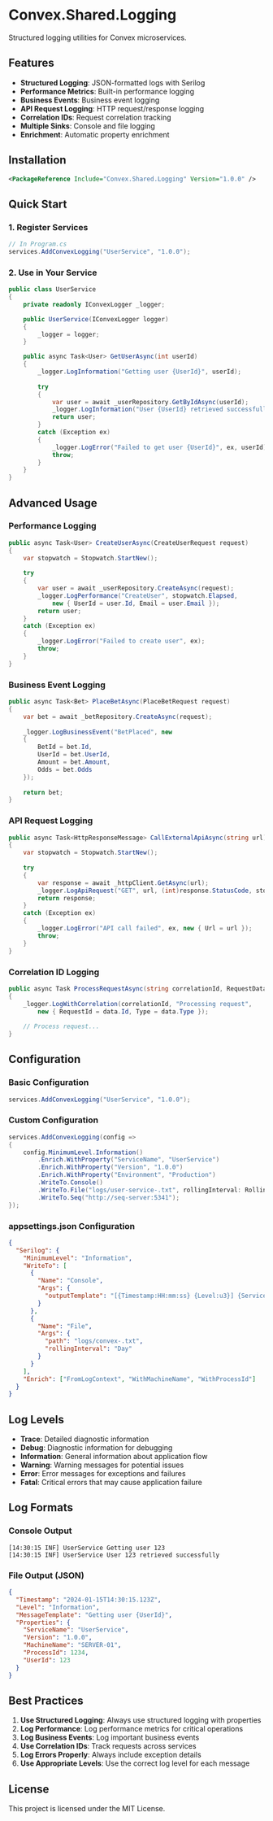 # Convex.Shared.Logging

Structured logging utilities for Convex microservices.

## Features

- **Structured Logging**: JSON-formatted logs with Serilog
- **Performance Metrics**: Built-in performance logging
- **Business Events**: Business event logging
- **API Request Logging**: HTTP request/response logging
- **Correlation IDs**: Request correlation tracking
- **Multiple Sinks**: Console and file logging
- **Enrichment**: Automatic property enrichment

## Installation

```xml
<PackageReference Include="Convex.Shared.Logging" Version="1.0.0" />
```

## Quick Start

### 1. Register Services

```csharp
// In Program.cs
services.AddConvexLogging("UserService", "1.0.0");
```

### 2. Use in Your Service

```csharp
public class UserService
{
    private readonly IConvexLogger _logger;

    public UserService(IConvexLogger logger)
    {
        _logger = logger;
    }

    public async Task<User> GetUserAsync(int userId)
    {
        _logger.LogInformation("Getting user {UserId}", userId);
        
        try
        {
            var user = await _userRepository.GetByIdAsync(userId);
            _logger.LogInformation("User {UserId} retrieved successfully", userId);
            return user;
        }
        catch (Exception ex)
        {
            _logger.LogError("Failed to get user {UserId}", ex, userId);
            throw;
        }
    }
}
```

## Advanced Usage

### Performance Logging

```csharp
public async Task<User> CreateUserAsync(CreateUserRequest request)
{
    var stopwatch = Stopwatch.StartNew();
    
    try
    {
        var user = await _userRepository.CreateAsync(request);
        _logger.LogPerformance("CreateUser", stopwatch.Elapsed, 
            new { UserId = user.Id, Email = user.Email });
        return user;
    }
    catch (Exception ex)
    {
        _logger.LogError("Failed to create user", ex);
        throw;
    }
}
```

### Business Event Logging

```csharp
public async Task<Bet> PlaceBetAsync(PlaceBetRequest request)
{
    var bet = await _betRepository.CreateAsync(request);
    
    _logger.LogBusinessEvent("BetPlaced", new
    {
        BetId = bet.Id,
        UserId = bet.UserId,
        Amount = bet.Amount,
        Odds = bet.Odds
    });
    
    return bet;
}
```

### API Request Logging

```csharp
public async Task<HttpResponseMessage> CallExternalApiAsync(string url)
{
    var stopwatch = Stopwatch.StartNew();
    
    try
    {
        var response = await _httpClient.GetAsync(url);
        _logger.LogApiRequest("GET", url, (int)response.StatusCode, stopwatch.Elapsed);
        return response;
    }
    catch (Exception ex)
    {
        _logger.LogError("API call failed", ex, new { Url = url });
        throw;
    }
}
```

### Correlation ID Logging

```csharp
public async Task ProcessRequestAsync(string correlationId, RequestData data)
{
    _logger.LogWithCorrelation(correlationId, "Processing request", 
        new { RequestId = data.Id, Type = data.Type });
    
    // Process request...
}
```

## Configuration

### Basic Configuration

```csharp
services.AddConvexLogging("UserService", "1.0.0");
```

### Custom Configuration

```csharp
services.AddConvexLogging(config =>
{
    config.MinimumLevel.Information()
        .Enrich.WithProperty("ServiceName", "UserService")
        .Enrich.WithProperty("Version", "1.0.0")
        .Enrich.WithProperty("Environment", "Production")
        .WriteTo.Console()
        .WriteTo.File("logs/user-service-.txt", rollingInterval: RollingInterval.Day)
        .WriteTo.Seq("http://seq-server:5341");
});
```

### appsettings.json Configuration

```json
{
  "Serilog": {
    "MinimumLevel": "Information",
    "WriteTo": [
      {
        "Name": "Console",
        "Args": {
          "outputTemplate": "[{Timestamp:HH:mm:ss} {Level:u3}] {ServiceName} {Message:lj} {Properties:j}{NewLine}{Exception}"
        }
      },
      {
        "Name": "File",
        "Args": {
          "path": "logs/convex-.txt",
          "rollingInterval": "Day"
        }
      }
    ],
    "Enrich": ["FromLogContext", "WithMachineName", "WithProcessId"]
  }
}
```

## Log Levels

- **Trace**: Detailed diagnostic information
- **Debug**: Diagnostic information for debugging
- **Information**: General information about application flow
- **Warning**: Warning messages for potential issues
- **Error**: Error messages for exceptions and failures
- **Fatal**: Critical errors that may cause application failure

## Log Formats

### Console Output
```
[14:30:15 INF] UserService Getting user 123
[14:30:15 INF] UserService User 123 retrieved successfully
```

### File Output (JSON)
```json
{
  "Timestamp": "2024-01-15T14:30:15.123Z",
  "Level": "Information",
  "MessageTemplate": "Getting user {UserId}",
  "Properties": {
    "ServiceName": "UserService",
    "Version": "1.0.0",
    "MachineName": "SERVER-01",
    "ProcessId": 1234,
    "UserId": 123
  }
}
```

## Best Practices

1. **Use Structured Logging**: Always use structured logging with properties
2. **Log Performance**: Log performance metrics for critical operations
3. **Log Business Events**: Log important business events
4. **Use Correlation IDs**: Track requests across services
5. **Log Errors Properly**: Always include exception details
6. **Use Appropriate Levels**: Use the correct log level for each message

## License

This project is licensed under the MIT License.
